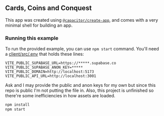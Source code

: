 ## Cards, Coins and Conquest

This app was created using [`@capacitor/create-app`](https://github.com/ionic-team/create-capacitor-app),
and comes with a very minimal shell for building an app.

### Running this example

To run the provided example, you can use `npm start` command.  You'll need a [client/src/.env](client/src/.env) that holds these lines:

```
VITE_PUBLIC_SUPABASE_URL=https://*****.supabase.co
VITE_PUBLIC_SUPABASE_ANON_KEY=*****
VITE_PUBLIC_DOMAIN=http://localhost:5173
VITE_PUBLIC_API_URL=http://localhost:3001
```

Ask and I may provide the public and anon keys for my own but since this repo is public I'm not putting the file in.  Also, this project is unfinished so there're some inefficiencies in how assets are loaded.

```bash
npm install
npm start
```

